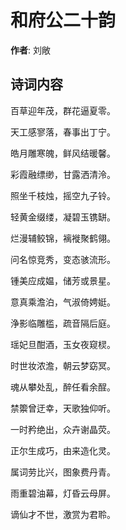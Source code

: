 # 和府公二十韵

**作者**: 刘敞

## 诗词内容

百草迎年茂，群花逼夏零。

天工感寥落，春事出丁宁。

皓月雕寒魄，鲜风结暖馨。

彩霞融缥缈，甘露洒清泠。

照坐千枝烛，摇空九子铃。

轻黄金缀缕，凝碧玉镌缾。

烂漫辅鲛锦，褵褷聚鹤翎。

问名惊竞秀，变态骇流形。

锺美应成媪，储芳或景星。

意真乘澹泊，气淑倚娉娗。

浄影临雕槛，疏音隔后庭。

瑶妃旦酣酒，玉女夜窥棂。

时世妆浓澹，朝云梦窈冥。

魂从攀处乱，醉任看余酲。

禁籞曾迂幸，天歌独仰听。

一时矜绝出，众卉谢晶荧。

正尔生成巧，由来造化灵。

属词劳比兴，图象费丹青。

雨重碧油幕，灯昏云母屏。

谪仙才不世，激赏为君聆。


